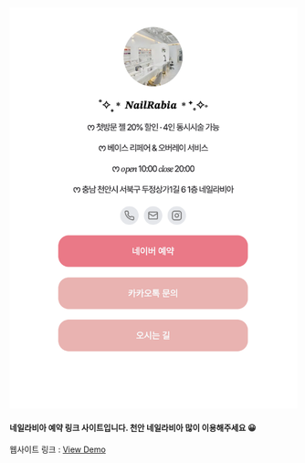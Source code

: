 ![Demo Image](https://github.com/HongHyunKi/nail-rabia/blob/dev/public/demo_image.png?raw=true)

#### 네일라비아 예약 링크 사이트입니다. 천안 네일라비아 많이 이용해주세요 😀
웹사이트 링크 : [View Demo](https://nail-rabia.vercel.app/)





